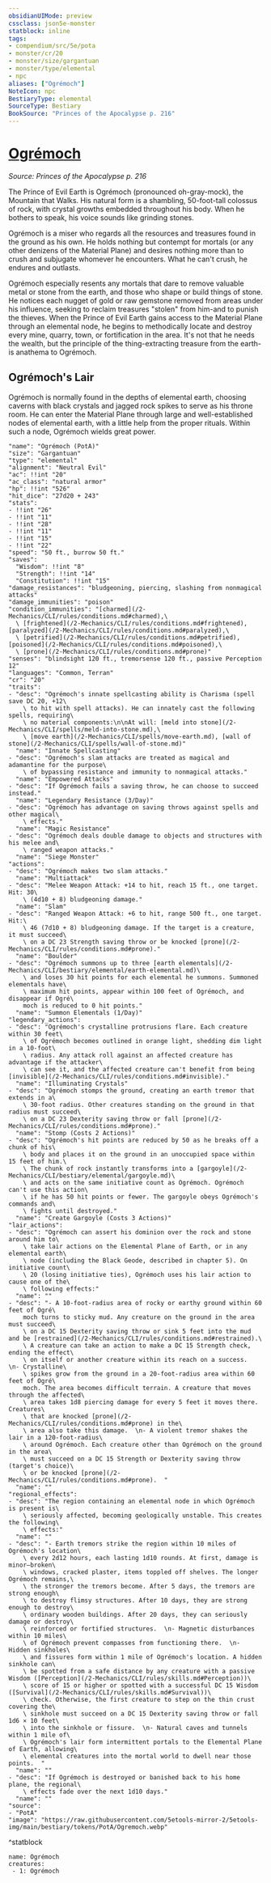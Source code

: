 ```yaml
---
obsidianUIMode: preview
cssclass: json5e-monster
statblock: inline
tags:
- compendium/src/5e/pota
- monster/cr/20
- monster/size/gargantuan
- monster/type/elemental
- npc
aliases: ["Ogrémoch"]
NoteIcon: npc
BestiaryType: elemental
SourceType: Bestiary
BookSource: "Princes of the Apocalypse p. 216"
---
```

# [Ogrémoch](2-Mechanics/CLI/bestiary/npc/ogremoch-pota.md)
*Source: Princes of the Apocalypse p. 216*  

The Prince of Evil Earth is Ogrémoch (pronounced oh-gray-mock), the Mountain that Walks. His natural form is a shambling, 50-foot-tall colossus of rock, with crystal growths embedded throughout his body. When he bothers to speak, his voice sounds like grinding stones.

Ogrémoch is a miser who regards all the resources and treasures found in the ground as his own. He holds nothing but contempt for mortals (or any other denizens of the Material Plane) and desires nothing more than to crush and subjugate whomever he encounters. What he can't crush, he endures and outlasts.

Ogrémoch especially resents any mortals that dare to remove valuable metal or stone from the earth, and those who shape or build things of stone. He notices each nugget of gold or raw gemstone removed from areas under his influence, seeking to reclaim treasures "stolen" from him-and to punish the thieves. When the Prince of Evil Earth gains access to the Material Plane through an elemental node, he begins to methodically locate and destroy every mine, quarry, town, or fortification in the area. It's not that he needs the wealth, but the principle of the thing-extracting treasure from the earth-is anathema to Ogrémoch.

## Ogrémoch's Lair

Ogrémoch is normally found in the depths of elemental earth, choosing caverns with black crystals and jagged rock spikes to serve as his throne room. He can enter the Material Plane through large and well-established nodes of elemental earth, with a little help from the proper rituals. Within such a node, Ogrémoch wields great power.

```statblock
"name": "Ogrémoch (PotA)"
"size": "Gargantuan"
"type": "elemental"
"alignment": "Neutral Evil"
"ac": !!int "20"
"ac_class": "natural armor"
"hp": !!int "526"
"hit_dice": "27d20 + 243"
"stats":
- !!int "26"
- !!int "11"
- !!int "28"
- !!int "11"
- !!int "15"
- !!int "22"
"speed": "50 ft., burrow 50 ft."
"saves":
  "Wisdom": !!int "8"
  "Strength": !!int "14"
  "Constitution": !!int "15"
"damage_resistances": "bludgeoning, piercing, slashing from nonmagical attacks"
"damage_immunities": "poison"
"condition_immunities": "[charmed](/2-Mechanics/CLI/rules/conditions.md#charmed),\
  \ [frightened](/2-Mechanics/CLI/rules/conditions.md#frightened), [paralyzed](/2-Mechanics/CLI/rules/conditions.md#paralyzed),\
  \ [petrified](/2-Mechanics/CLI/rules/conditions.md#petrified), [poisoned](/2-Mechanics/CLI/rules/conditions.md#poisoned),\
  \ [prone](/2-Mechanics/CLI/rules/conditions.md#prone)"
"senses": "blindsight 120 ft., tremorsense 120 ft., passive Perception 12"
"languages": "Common, Terran"
"cr": "20"
"traits":
- "desc": "Ogrémoch's innate spellcasting ability is Charisma (spell save DC 20, +12\
    \ to hit with spell attacks). He can innately cast the following spells, requiring\
    \ no material components:\n\nAt will: [meld into stone](/2-Mechanics/CLI/spells/meld-into-stone.md),\
    \ [move earth](/2-Mechanics/CLI/spells/move-earth.md), [wall of stone](/2-Mechanics/CLI/spells/wall-of-stone.md)"
  "name": "Innate Spellcasting"
- "desc": "Ogrémoch's slam attacks are treated as magical and adamantine for the purpose\
    \ of bypassing resistance and immunity to nonmagical attacks."
  "name": "Empowered Attacks"
- "desc": "If Ogrémoch fails a saving throw, he can choose to succeed instead."
  "name": "Legendary Resistance (3/Day)"
- "desc": "Ogrémoch has advantage on saving throws against spells and other magical\
    \ effects."
  "name": "Magic Resistance"
- "desc": "Ogrémoch deals double damage to objects and structures with his melee and\
    \ ranged weapon attacks."
  "name": "Siege Monster"
"actions":
- "desc": "Ogrémoch makes two slam attacks."
  "name": "Multiattack"
- "desc": "Melee Weapon Attack: +14 to hit, reach 15 ft., one target. Hit: 30\
    \ (4d10 + 8) bludgeoning damage."
  "name": "Slam"
- "desc": "Ranged Weapon Attack: +6 to hit, range 500 ft., one target. Hit:\
    \ 46 (7d10 + 8) bludgeoning damage. If the target is a creature, it must succeed\
    \ on a DC 23 Strength saving throw or be knocked [prone](/2-Mechanics/CLI/rules/conditions.md#prone)."
  "name": "Boulder"
- "desc": "Ogrémoch summons up to three [earth elementals](/2-Mechanics/CLI/bestiary/elemental/earth-elemental.md)\
    \ and loses 30 hit points for each elemental he summons. Summoned elementals have\
    \ maximum hit points, appear within 100 feet of Ogrémoch, and disappear if Ogré\
    moch is reduced to 0 hit points."
  "name": "Summon Elementals (1/Day)"
"legendary_actions":
- "desc": "Ogrémoch's crystalline protrusions flare. Each creature within 30 feet\
    \ of Ogrémoch becomes outlined in orange light, shedding dim light in a 10-foot\
    \ radius. Any attack roll against an affected creature has advantage if the attacker\
    \ can see it, and the affected creature can't benefit from being [invisible](/2-Mechanics/CLI/rules/conditions.md#invisible)."
  "name": "Illuminating Crystals"
- "desc": "Ogrémoch stomps the ground, creating an earth tremor that extends in a\
    \ 30-foot radius. Other creatures standing on the ground in that radius must succeed\
    \ on a DC 23 Dexterity saving throw or fall [prone](/2-Mechanics/CLI/rules/conditions.md#prone)."
  "name": "Stomp (Costs 2 Actions)"
- "desc": "Ogrémoch's hit points are reduced by 50 as he breaks off a chunk of his\
    \ body and places it on the ground in an unoccupied space within 15 feet of him.\
    \ The chunk of rock instantly transforms into a [gargoyle](/2-Mechanics/CLI/bestiary/elemental/gargoyle.md)\
    \ and acts on the same initiative count as Ogrémoch. Ogrémoch can't use this action\
    \ if he has 50 hit points or fewer. The gargoyle obeys Ogrémoch's commands and\
    \ fights until destroyed."
  "name": "Create Gargoyle (Costs 3 Actions)"
"lair_actions":
- "desc": "Ogrémoch can assert his dominion over the rock and stone around him to\
    \ take lair actions on the Elemental Plane of Earth, or in any elemental earth\
    \ node (including the Black Geode, described in chapter 5). On initiative count\
    \ 20 (losing initiative ties), Ogrémoch uses his lair action to cause one of the\
    \ following effects:"
  "name": ""
- "desc": "- A 10-foot-radius area of rocky or earthy ground within 60 feet of Ogré\
    moch turns to sticky mud. Any creature on the ground in the area must succeed\
    \ on a DC 15 Dexterity saving throw or sink 5 feet into the mud and be [restrained](/2-Mechanics/CLI/rules/conditions.md#restrained).\
    \ A creature can take an action to make a DC 15 Strength check, ending the effect\
    \ on itself or another creature within its reach on a success.  \n- Crystalline\
    \ spikes grow from the ground in a 20-foot-radius area within 60 feet of Ogré\
    moch. The area becomes difficult terrain. A creature that moves through the affected\
    \ area takes 1d8 piercing damage for every 5 feet it moves there. Creatures\
    \ that are knocked [prone](/2-Mechanics/CLI/rules/conditions.md#prone) in the\
    \ area also take this damage.  \n- A violent tremor shakes the lair in a 120-foot-radius\
    \ around Ogrémoch. Each creature other than Ogrémoch on the ground in the area\
    \ must succeed on a DC 15 Strength or Dexterity saving throw (target's choice)\
    \ or be knocked [prone](/2-Mechanics/CLI/rules/conditions.md#prone).  "
  "name": ""
"regional_effects":
- "desc": "The region containing an elemental node in which Ogrémoch is present is\
    \ seriously affected, becoming geologically unstable. This creates the following\
    \ effects:"
  "name": ""
- "desc": "- Earth tremors strike the region within 10 miles of Ogrémoch's location\
    \ every 2d12 hours, each lasting 1d10 rounds. At first, damage is minor—broken\
    \ windows, cracked plaster, items toppled off shelves. The longer Ogrémoch remains,\
    \ the stronger the tremors become. After 5 days, the tremors are strong enough\
    \ to destroy flimsy structures. After 10 days, they are strong enough to destroy\
    \ ordinary wooden buildings. After 20 days, they can seriously damage or destroy\
    \ reinforced or fortified structures.  \n- Magnetic disturbances within 10 miles\
    \ of Ogrémoch prevent compasses from functioning there.  \n- Hidden sinkholes\
    \ and fissures form within 1 mile of Ogrémoch's location. A hidden sinkhole can\
    \ be spotted from a safe distance by any creature with a passive Wisdom ([Perception](/2-Mechanics/CLI/rules/skills.md#Perception))\
    \ score of 15 or higher or spotted with a successful DC 15 Wisdom ([Survival](/2-Mechanics/CLI/rules/skills.md#Survival))\
    \ check. Otherwise, the first creature to step on the thin crust covering the\
    \ sinkhole must succeed on a DC 15 Dexterity saving throw or fall 1d6 × 10 feet\
    \ into the sinkhole or fissure.  \n- Natural caves and tunnels within 1 mile of\
    \ Ogrémoch's lair form intermittent portals to the Elemental Plane of Earth, allowing\
    \ elemental creatures into the mortal world to dwell near those points.  "
  "name": ""
- "desc": "If Ogrémoch is destroyed or banished back to his home plane, the regional\
    \ effects fade over the next 1d10 days."
  "name": ""
"source":
- "PotA"
"image": "https://raw.githubusercontent.com/5etools-mirror-2/5etools-img/main/bestiary/tokens/PotA/Ogremoch.webp"
```
^statblock

```encounter-table
name: Ogrémoch
creatures:
 - 1: Ogrémoch
```